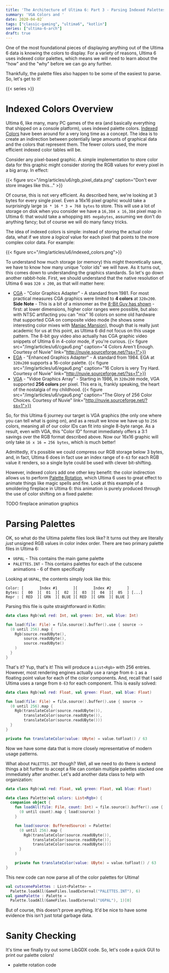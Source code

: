 ```yaml
---
title: 'The Architecture of Ultima 6: Part 3 - Parsing Indexed Palettes'
summary: 'VGA Colors and '
date: 2020-04-02`
tags: ["classic-gaming", "ultima6", "kotlin"]
series: ["ultima-6-arch"]
draft: true
---
```


One of the most foundational pieces of displaying anything out of the Ultima 6 data is knowing the colors to display. For a variety of reasons, Ultima 6 uses indexed color palettes, which means we will need to learn about the "how" and the "why" before we can go any further.

Thankfully, the palette files also happen to be some of the easiest to parse. So, let's get to it!

<!--more-->

{{< series >}}

# Indexed Colors Overview

Ultima 6, like many, many PC games of the era (and basically everything that shipped on a console platform), uses indexed palette colors. [Indexed Colors](https://en.wikipedia.org/wiki/Indexed_color) have been around for a very long time as a concept. The idea is to create an indirection between potentially large amounts of graphical data and the colors that represent them. The fewer colors used, the more efficient indexed color tables will be.

Consider any pixel-based graphic. A simple implementation to store color data for this graphic might consider storing the RGB values for every pixel in a big array. In effect:

{{< figure src="/img/articles/u6/rgb_pixel_data.png" caption="Don't ever store images like this..." >}}

Of course, this is not very efficient. As described here, we're looking at 3 bytes for every single pixel. Even a 16x16 pixel graphic would take a surprisingly large `16 * 16 * 3 = 768 bytes` to store. This will use a lot of storage on disk when you consider we have a `16,384 x 16,384` pixel map in Ultima 6: that would take a whopping `805 megabytes`, assuming we don't do anything fancy; but of course we will do many fancy tricks.

The idea of indexed colors is simple: instead of storing the actual color data, what if we store a *logical* value for each pixel that points to the more complex color data. For example:

{{< figure src="/img/articles/u6/indexed_colors.png">}}

To understand how much storage (or memory) this might theoretically save, we have to know how many unique "color ids" we will have. As it turns out, this comes down to understanding the graphics standards. So let's go down another rabbit-hole. First, we should understand that the native resolution of Ultima 6 was `320 x 200`, as that will matter here:

* [CGA](https://en.wikipedia.org/wiki/Color_Graphics_Adapter) - "Color Graphics Adapter" - A standard from 1981. For most practical measures CGA graphics were limited to **4 colors** at `320x200`. **Side Note** - This is a bit of a misnomer as the [8-Bit Guy has shown](https://www.youtube.com/watch?v=niKblgZupOc) - first: at lower dimensions, higher color ranges were possible, but also: with NTSC artifacting you can "mix" 16 colors on some old hardware that supported CGA on composite video mode (he shows some interesting color mixes with [Maniac Mansion](https://en.wikipedia.org/wiki/Maniac_Mansion)), though that is really just academic for us at this point, as Ultima 6 did not focus on this usage pattern. The 8-bit guy video also actually has CGA graphic video snippets of Ultima 6 in 4-color mode, if you're curious. {{< figure src="/img/articles/u6/cgau6.png" caption="4 Colors Aren't Enough. Courtesy of Nuvie" link="http://nuvie.sourceforge.net/?ss=1">}}
* [EGA](https://en.wikipedia.org/wiki/Enhanced_Graphics_Adapter) - "Enhanced Graphics Adapter" - A standard from 1984. EGA at `320x200` supports a 16-color palette. {{< figure src="/img/articles/u6/egau6.png" caption="16 Colors is very Try Hard. Courtesy of Nuvie" link="http://nuvie.sourceforge.net/?ss=1">}}
* [VGA](https://en.wikipedia.org/wiki/Video_Graphics_Array) - "Vidoe Graphics Array" - Starting in 1986, in `320x200` mode, VGA supported **256 colors** per pixel. This era is, frankly speaking, the heart of the nostalgia of my childhood. {{< figure src="/img/articles/u6/vgau6.png" caption="The Glory of 256 Color Choices. Courtesy of Nuvie" link="http://nuvie.sourceforge.net/?ss=1">}}

So, for this Ultima 6 journey our target is VGA graphics (the only one where you can tell what is going on), and as a result we know we have up to `256` colors, meaning all of our color IDs can fit into single 8-byte range. As a result, even with VGA, this "Color ID" format immediately offers a 3:1 savings over the RGB format described above. Now our 16x16 graphic will only take `16 x 16 = 256 bytes`, which is much better!

Admittedly, it's possible we could compress our RGB storage below 3 bytes, and, in fact, Ultima 6 does in fact use an index range of `0-63` for each RGB value it renders, so a single byte could be used with clever bit-shifting.

However, indexed colors add one other key benefit: the color indirection allows us to perform [Palette Rotation](https://en.wikipedia.org/wiki/Color_cycling), which Ultima 6 uses to great effect to animate things like magic spells and fire. Look at this example of a smoldering fireplace in Ultima 6: this animation is purely produced through the use of color shifting on a fixed palette:

TODO fireplace animation graphics

# Parsing Palettes

OK, so what do the Ultima palette files look like? It turns out they are literally *just* unsigned RGB values in color index order. There are two primary palette files in Ultima 6:

* `U6PAL` - This contains the main game palette
* `PALETTES.INT` - This contains palettes for each of the cutscene animations - 6 of them specifically

Looking at `U6PAL`, the contents simply look like this:

```
Color: [       Index #1       ][       Index #2       ]
Bytes: [  00  ][  01  ][  02  ][  03  ][  04  ][  05  ] [...]
Repr : [ RED  ][ GRN  ][ BLUE ][ RED  ][ GRN  ][ BLUE ]
```

Parsing this file is quite straightforward in Kotlin:

```kotlin
data class Rgb(val red: Int, val green: Int, val blue: Int)

fun load(file: File) = file.source().buffer().use { source ->
  (0 until 256).map {
    Rgb(source.readUByte(),
        source.readUByte(),
        source.readUByte()
    )
  }
}
```

That's it? Yup, that's it! This will produce a `List<Rgb>` with 256 entries. However, most rendering engines actually use a range from `0-1` as a floating point value for each of the color components. And, recall that I said Ultima uses a range from `0-63` for each component. This is easily solved:

```kotlin
data class Rgb(val red: Float, val green: Float, val blue: Float)

fun load(file: File) = file.source().buffer().use { source ->
  (0 until 256).map {
    Rgb(translateColor(source.readUByte()),
        translateColor(source.readUByte()),
        translateColor(source.readUByte()))
  }
}

private fun translateColor(value: UByte) = value.toFloat() / 63
```

Now we have some data that is more closely representative of modern usage patterns.

What about `PALETTES.INT` though? Well, all we need to do there is extend things a bit further to accept a file can contain multiple palettes stacked one immediately after another. Let's add another data class to help with organization:


```kotlin
data class Rgb(val red: Float, val green: Float, val blue: Float)

data class Palette(val colors: List<Rgb>) {
  companion object {
    fun loadAll(file: File, count: Int) = file.source().buffer().use { source ->
      (0 until count).map { load(source) }
    }

    fun load(source: BufferedSource) = Palette(
      (0 until 256).map {
        Rgb(translateColor(source.readUByte()),
            translateColor(source.readUByte()),
            translateColor(source.readUByte()))
      }
    )

    private fun translateColor(value: UByte) = value.toFloat() / 63
}
```

This new code can now parse all of the color palettes for Ultima!

```kotlin
val cutscenePalettes : List<Palette> =
  Palette.loadAll(GameFiles.loadExternal("PALETTES.INT"), 6)
val gamePalette : Palette =
  Palette.loadAll(GameFiles.loadExternal("U6PAL"), 1)[0]
```

But of course, this doesn't prove anything. It'd be nice to have some evidence this isn't just total garbage data.

# Sanity Checking

It's time we finally try out some LibGDX code.
So, let's code a quick GUI to print our palette colors!

+ palette rotation code
